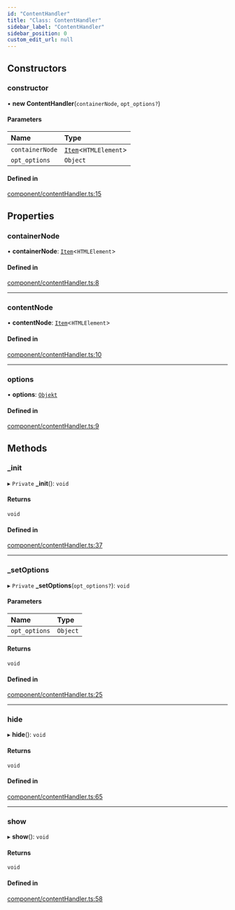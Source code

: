 ```yaml
---
id: "ContentHandler"
title: "Class: ContentHandler"
sidebar_label: "ContentHandler"
sidebar_position: 0
custom_edit_url: null
---
```


## Constructors

### constructor

• **new ContentHandler**(`containerNode`, `opt_options?`)

#### Parameters

| Name | Type |
| :------ | :------ |
| `containerNode` | [`Item`](Item.md)<`HTMLElement`\> |
| `opt_options` | `Object` |

#### Defined in

[component/contentHandler.ts:15](https://github.com/siposdani87/sui-js/blob/e8748e2/src/component/contentHandler.ts#L15)

## Properties

### containerNode

• **containerNode**: [`Item`](Item.md)<`HTMLElement`\>

#### Defined in

[component/contentHandler.ts:8](https://github.com/siposdani87/sui-js/blob/e8748e2/src/component/contentHandler.ts#L8)

___

### contentNode

• **contentNode**: [`Item`](Item.md)<`HTMLElement`\>

#### Defined in

[component/contentHandler.ts:10](https://github.com/siposdani87/sui-js/blob/e8748e2/src/component/contentHandler.ts#L10)

___

### options

• **options**: [`Objekt`](Objekt.md)

#### Defined in

[component/contentHandler.ts:9](https://github.com/siposdani87/sui-js/blob/e8748e2/src/component/contentHandler.ts#L9)

## Methods

### \_init

▸ `Private` **_init**(): `void`

#### Returns

`void`

#### Defined in

[component/contentHandler.ts:37](https://github.com/siposdani87/sui-js/blob/e8748e2/src/component/contentHandler.ts#L37)

___

### \_setOptions

▸ `Private` **_setOptions**(`opt_options?`): `void`

#### Parameters

| Name | Type |
| :------ | :------ |
| `opt_options` | `Object` |

#### Returns

`void`

#### Defined in

[component/contentHandler.ts:25](https://github.com/siposdani87/sui-js/blob/e8748e2/src/component/contentHandler.ts#L25)

___

### hide

▸ **hide**(): `void`

#### Returns

`void`

#### Defined in

[component/contentHandler.ts:65](https://github.com/siposdani87/sui-js/blob/e8748e2/src/component/contentHandler.ts#L65)

___

### show

▸ **show**(): `void`

#### Returns

`void`

#### Defined in

[component/contentHandler.ts:58](https://github.com/siposdani87/sui-js/blob/e8748e2/src/component/contentHandler.ts#L58)

